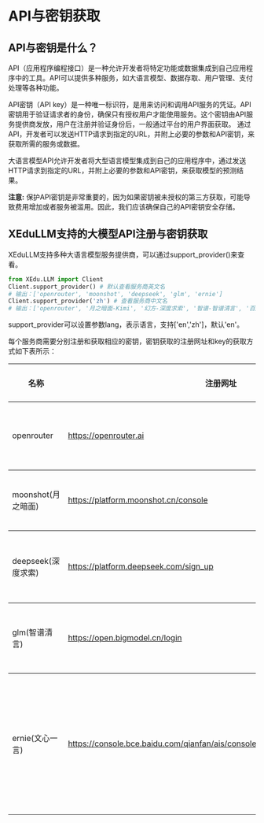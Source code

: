# API与密钥获取

## API与密钥是什么？

API（应用程序编程接口）是一种允许开发者将特定功能或数据集成到自己应用程序中的工具。API可以提供多种服务，如大语言模型、数据存取、用户管理、支付处理等各种功能。 

API密钥（API key）是一种唯一标识符，是用来访问和调用API服务的凭证。API密钥用于验证请求者的身份，确保只有授权用户才能使用服务。这个密钥由API服务提供商发放，用户在注册并验证身份后，一般通过平台的用户界面获取。 通过API，开发者可以发送HTTP请求到指定的URL，并附上必要的参数和API密钥，来获取所需的服务或数据。 

大语言模型API允许开发者将大型语言模型集成到自己的应用程序中，通过发送HTTP请求到指定的URL，并附上必要的参数和API密钥，来获取模型的预测结果。

**注意:** 保护API密钥是非常重要的，因为如果密钥被未授权的第三方获取，可能导致费用增加或者服务被滥用。因此，我们应该确保自己的API密钥安全存储。

## XEduLLM支持的大模型API注册与密钥获取

XEduLLM支持多种大语言模型服务提供商，可以通过support_provider()来查看。

```python
from XEdu.LLM import Client
Client.support_provider() # 默认查看服务商英文名
# 输出：['openrouter', 'moonshot', 'deepseek', 'glm', 'ernie']
Client.support_provider('zh') # 查看服务商中文名
# 输出：['openrouter', '月之暗面-Kimi', '幻方-深度求索', '智谱-智谱清言', '百度-文心一言']

```

support_provider可以设置参数lang，表示语言，支持['en','zh']，默认'en'。

每个服务商需要分别注册和获取相应的密钥，密钥获取的注册网址和key的获取方式如下表所示：
<table class="docutils align-default">
    <thead>
        <tr class="row-odd">
            <th class="head">名称</th>
            <th class="head">注册网址</th>
            <th class="head">如何获取key</th>
            <th class="head">tokens赠送情况</th>
        </tr>
    </thead>
    <tbody>
        <tr class="row-even">
            <td>openrouter</td>
            <td><a href="https://openrouter.ai">https://openrouter.ai</a></td>
            <td>右上角个人头像-Keys-Create Key</td>
            <td>无限制</td>
        </tr>
    </tbody>
    <tbody>
        <tr class="row-even">
            <td>moonshot(月之暗面)</td>
            <td><a href="https://platform.moonshot.cn/console">https://platform.moonshot.cn/console</a></td>
            <td>左侧API Key管理-新建</td>
            <td>15.00 元（记得领取）</td>
        </tr>
    </tbody>
    <tbody>
        <tr class="row-even">
            <td>deepseek(深度求索)</td>
            <td><a href="https://platform.deepseek.com/sign_up">https://platform.deepseek.com/sign_up</a></td>
            <td>左侧API keys-创建API key</td>
            <td>500万tokens（要去首页认证领取）</td>
        </tr>
    </tbody>
    <tbody>
        <tr class="row-even">
            <td>glm(智谱清言)</td>
            <td><a href="https://open.bigmodel.cn/login">https://open.bigmodel.cn/login</a></td>
            <td>左侧API keys-创建API key</td>
            <td>2500万tokens（有效期1个月）</td>
        </tr>
    </tbody>
    <tbody>
        <tr class="row-even">
            <td>ernie(文心一言)</td>
            <td><a href="https://console.bce.baidu.com/qianfan/ais/console/applicationConsole/application">https://console.bce.baidu.com/qianfan/ais/console/applicationConsole/application</a></td>
            <td>左侧应用接入-创建应用（不能重名）-同时需要API Key与Secret Key</td>
            <td>无限制（注意要实名认证开启服务）</td>
        </tr>
    </tbody>
</table>

